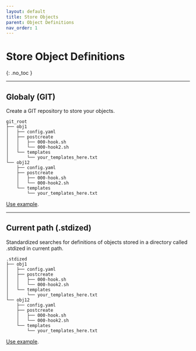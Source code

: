```yaml
---
layout: default
title: Store Objects
parent: Object Definitions
nav_order: 1
---
```


# Store Object Definitions
{: .no_toc }

---

## Globaly (GIT)

Create a GIT repository to store your objects.

    git_root
    ├── obj1
    │   ├── config.yaml
    │   ├── postcreate
    │   │   ├── 000-hook.sh
    │   │   └── 000-hook2.sh
    │   └── templates
    │       └── your_templates_here.txt
    └── obj12
        ├── config.yaml
        ├── postcreate
        │   ├── 000-hook.sh
        │   └── 000-hook2.sh
        └── templates
            └── your_templates_here.txt

[Use example](/docs/examples/git/).

---

## Current path (.stdized)

Standardized searches for definitions of objects stored in a directory called .stdized in current path.

    .stdized
    ├── obj1
    │   ├── config.yaml
    │   ├── postcreate
    │   │   ├── 000-hook.sh
    │   │   └── 000-hook2.sh
    │   └── templates
    │       └── your_templates_here.txt
    └── obj12
        ├── config.yaml
        ├── postcreate
        │   ├── 000-hook.sh
        │   └── 000-hook2.sh
        └── templates
            └── your_templates_here.txt

[Use example](/docs/examples/terraform/).
